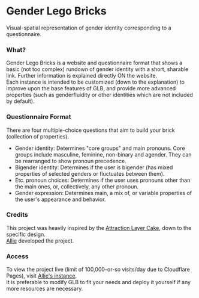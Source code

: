# Gender Lego Bricks

Visual-spatial representation of gender identity corresponding to a questionnaire.

### What?

Gender Lego Bricks is a website and questionnaire format that shows a basic (not too complex) rundown of gender identity with a short, sharable link. Further information is explained directly ON the website.   
Each instance is intended to be customized (down to the explanation) to improve upon the base features of GLB, and provide more advanced properties (such as genderfluidity or other identities which are not included by default).

### Questionnaire Format

There are four multiple-choice questions that aim to build your brick (collection of properties).   
- Gender identity: Determines "core groups" and main pronouns. Core groups include masculine, feminine, non-binary and agender. They can be rearranged to show pronoun precedence.
- Bigender identity: Determines if the user is bigender (has mixed properties of selected genders or fluctuates between them).
- Etc. pronoun choices: Determines if the user uses pronouns other than the main ones, or, collectively, any other pronoun.
- Gender expression: Determines main, a mix of, or variable properties of the user's appearance and behavior.

### Credits

This project was heavily inspired by the [Attraction Layer Cake](https://cake.avris.it/), down to the specific design.   
[Allie](https://crit.rip) developed the project.

### Access

To view the project live (limit of 100,000-or-so visits/day due to Cloudflare Pages), visit [Allie's instance](https://glb.crit.rip).   
It is preferable to modify GLB to fit your needs and deploy it yourself if any more resources are necessary.